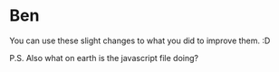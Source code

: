 # Ben

You can use these slight changes to what you did to improve them. :D

P.S. Also what on earth is the javascript file doing?
